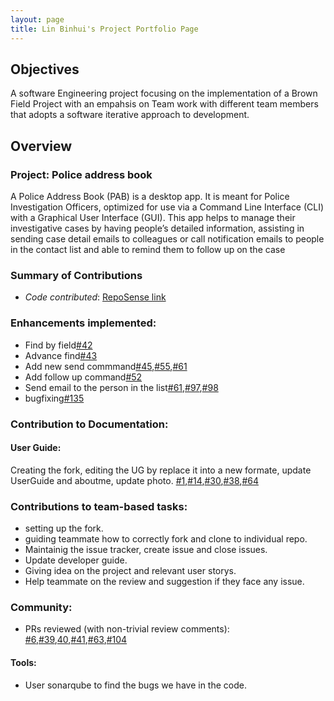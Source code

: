```yaml
---
layout: page
title: Lin Binhui's Project Portfolio Page
---
```


## Objectives
A software Engineering project focusing on the implementation of a Brown Field Project with an empahsis on Team work with different team members that adopts a software iterative approach to development.

## Overview
### Project: Police address book
A Police Address Book (PAB) is a desktop app. It is meant for Police Investigation Officers, optimized for use via a Command Line Interface (CLI) with a Graphical User Interface (GUI).
This app helps to manage their investigative cases by having people’s detailed information, assisting in sending case detail emails to colleagues or call notification emails to people in the contact list and able to remind them to follow up on the case

### Summary of Contributions
* *Code contributed*: [RepoSense link](https://nus-tic4002-ay2021s2.github.io/tp-dashboard/?search=&sort=groupTitle&sortWithin=title&timeframe=commit&mergegroup=&groupSelect=groupByRepos&breakdown=true&checkedFileTypes=docs&since=&tabOpen=true&tabType=authorship&tabAuthor=binbinhui&tabRepo=AY2021S2-TIC4002-F18-1%2Ftp2%5Bmaster%5D&authorshipIsMergeGroup=false&authorshipFileTypes=docs)

### Enhancements implemented:
* Find by field[#42](https://github.com/AY2021S2-TIC4002-F18-1/tp2/pull/42)
* Advance find[#43](https://github.com/AY2021S2-TIC4002-F18-1/tp2/pull/43)
* Add new send commmand[#45](https://github.com/AY2021S2-TIC4002-F18-1/tp2/pull/55),[#55](https://github.com/AY2021S2-TIC4002-F18-1/tp2/pull/55),[#61](https://github.com/AY2021S2-TIC4002-F18-1/tp2/pull/61)
* Add follow up command[#52](https://github.com/AY2021S2-TIC4002-F18-1/tp2/pull/97)
* Send email to the person in the list[#61](https://github.com/AY2021S2-TIC4002-F18-1/tp2/pull/61),[#97](https://github.com/AY2021S2-TIC4002-F18-1/tp2/pull/97),[#98](https://github.com/AY2021S2-TIC4002-F18-1/tp2/pull/98)
* bugfixing[#135](https://github.com/AY2021S2-TIC4002-F18-1/tp2/pull/135)


### Contribution to Documentation:
#### User Guide:
Creating the fork, editing the UG by replace it into a new formate, update UserGuide and aboutme, update photo. [#1](https://github.com/AY2021S2-TIC4002-F18-1/tp2/pull/1),[#14](https://github.com/AY2021S2-TIC4002-F18-1/tp2/pull/14),[#30](https://github.com/AY2021S2-TIC4002-F18-1/tp2/pull/30),[#38](https://github.com/AY2021S2-TIC4002-F18-1/tp2/pull/38),[#64](https://github.com/AY2021S2-TIC4002-F18-1/tp2/pull/64)


### Contributions to team-based tasks:
* setting up the fork. 
* guiding teammate how to correctly fork and clone to individual repo.
* Maintainig the issue tracker, create issue and close issues.
* Update developer guide.
* Giving idea on the project and relevant user storys.
* Help teammate on the review and suggestion if they face any issue.


### Community:
* PRs reviewed (with non-trivial review comments): [#6](https://github.com/AY2021S2-TIC4002-F18-1/tp2/pull/6),[#39](https://github.com/AY2021S2-TIC4002-F18-1/tp2/pull/39),[40](https://github.com/AY2021S2-TIC4002-F18-1/tp2/pull/40),[#41](https://github.com/AY2021S2-TIC4002-F18-1/tp2/pull/64),[#63](https://github.com/AY2021S2-TIC4002-F18-1/tp2/pull/63),[#104](https://github.com/AY2021S2-TIC4002-F18-1/tp2/pull/104)

#### Tools:
* User sonarqube to find the bugs we have in the code.
